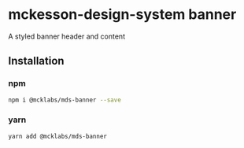 # mckesson-design-system banner
A styled banner header and content

## Installation

### npm
```bash
npm i @mcklabs/mds-banner --save
```

### yarn
```bash
yarn add @mcklabs/mds-banner
```